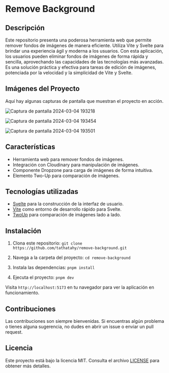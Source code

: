 # Remove Background

## Descripción

Este repositorio presenta una poderosa herramienta web que permite remover fondos de imágenes de manera eficiente. Utiliza Vite y Svelte para brindar una experiencia ágil y moderna a los usuarios. Con esta aplicación, los usuarios pueden eliminar fondos de imágenes de forma rápida y sencilla, aprovechando las capacidades de las tecnologías más avanzadas. Es una solución práctica y efectiva para tareas de edición de imágenes, potenciada por la velocidad y la simplicidad de Vite y Svelte.

## Imágenes del Proyecto
Aquí hay algunas capturas de pantalla que muestran el proyecto en acción.

![Captura de pantalla 2024-03-04 193218](https://github.com/TathataHY/remove-background/assets/86846618/9629b142-210e-461a-8bf1-9a8d6d3b0684)

![Captura de pantalla 2024-03-04 193454](https://github.com/TathataHY/remove-background/assets/86846618/13e40e00-2fe9-499d-a61c-b77656fcea21)

![Captura de pantalla 2024-03-04 193501](https://github.com/TathataHY/remove-background/assets/86846618/bea6e0c4-4ea3-43aa-b80a-59dd7723a306)

## Características

- Herramienta web para remover fondos de imágenes.
- Integración con Cloudinary para manipulación de imágenes.
- Componente Dropzone para carga de imágenes de forma intuitiva.
- Elemento Two-Up para comparación de imágenes.

## Tecnologías utilizadas

- [Svelte](https://svelte.dev/) para la construcción de la interfaz de usuario.
- [Vite](https://vitejs.dev/) como entorno de desarrollo rápido para Svelte.
- [TwoUp](https://www.npmjs.com/package/two-up-element) para comparación de imágenes lado a lado.

## Instalación

1. Clona este repositorio:
   `git clone https://github.com/tathatahy/remove-background.git`

2. Navega a la carpeta del proyecto:
   `cd remove-background`

3. Instala las dependencias:
   `pnpm install`

4. Ejecuta el proyecto:
   `pnpm dev`

Visita `http://localhost:5173` en tu navegador para ver la aplicación en funcionamiento.

## Contribuciones

Las contribuciones son siempre bienvenidas. Si encuentras algún problema o tienes alguna sugerencia, no dudes en abrir un issue o enviar un pull request.

## Licencia

Este proyecto está bajo la licencia MIT. Consulta el archivo [LICENSE](LICENSE) para obtener más detalles.
